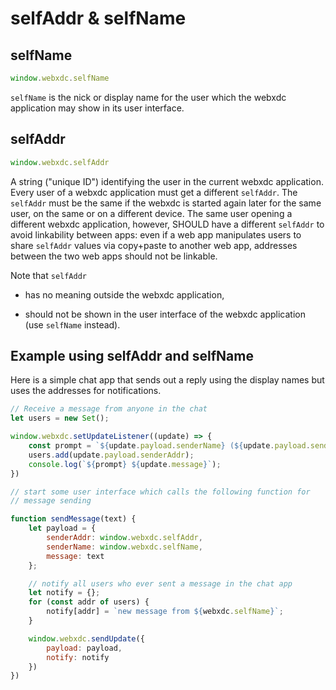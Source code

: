 # selfAddr & selfName

## selfName

```js
window.webxdc.selfName
```

`selfName` is the nick or display name for the user
which the webxdc application may show in its user interface.


## selfAddr

```js
window.webxdc.selfAddr
```

A string ("unique ID") identifying the user in the current webxdc application.
Every user of a webxdc application must get a different `selfAddr`. 
The `selfAddr` must be the same if the webxdc is started again later for the same user,
on the same or on a different device. 
The same user opening a different webxdc application, however, 
SHOULD have a different `selfAddr` to avoid linkability between apps: 
even if a web app manipulates users to share `selfAddr` values via copy+paste 
to another web app, addresses between the two web apps should not be linkable. 

Note that `selfAddr` 

- has no meaning outside the webxdc application,

- should not be shown in the user interface of the webxdc application
  (use `selfName` instead). 



## Example using selfAddr and selfName

Here is a simple chat app that sends out a reply using the display names
but uses the addresses for notifications.

```js
// Receive a message from anyone in the chat
let users = new Set();

window.webxdc.setUpdateListener((update) => {
    const prompt = `${update.payload.senderName} (${update.payload.senderAddr}):`;
    users.add(update.payload.senderAddr);
    console.log(`${prompt} ${update.message}`);
})

// start some user interface which calls the following function for
// message sending

function sendMessage(text) {
    let payload = {
        senderAddr: window.webxdc.selfAddr,
        senderName: window.webxdc.selfName,
        message: text
    };

    // notify all users who ever sent a message in the chat app
    let notify = {};
    for (const addr of users) {
        notify[addr] = `new message from ${webxdc.selfName}`;
    }

    window.webxdc.sendUpdate({
        payload: payload,
        notify: notify
    })
})
```


[`sendUpdate()`]: ./sendUpdate.html
